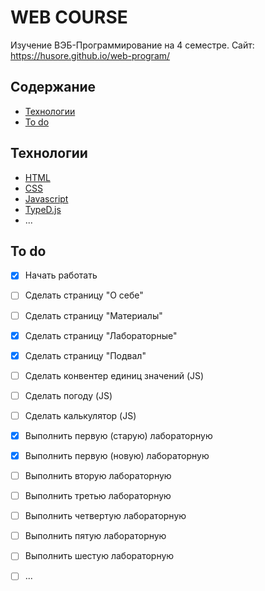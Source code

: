 # WEB COURSE

Изучение ВЭБ-Программирование на 4 семестре.
Сайт: https://husore.github.io/web-program/

## Содержание
- [Технологии](#технологии)
- [To do](#to-do)

## Технологии
- [HTML](http://htmlbook.ru/html)
- [CSS](http://htmlbook.ru/css/)
- [Javascript](https://learn.javascript.ru/)
- [TypeD.js](https://github.com/mattboldt/typed.js/)
- ...

## To do
- [x] Начать работать
- [ ] Cделать страницу "О себе"
- [ ] Сделать страницу "Материалы"
- [x] Сделать страницу "Лабораторные"
- [x] Сделать страницу "Подвал" 
- [ ] Сделать конвентер единиц значений (JS)
- [ ] Сделать погоду (JS)
- [ ] Сделать калькулятор (JS)
- [x] Выполнить первую (старую) лабораторную
- [x] Выполнить первую (новую) лабораторную
- [ ] Выполнить вторую лабораторную
- [ ] Выполнить третью лабораторную
- [ ] Выполнить четвертую лабораторную
- [ ] Выполнить пятую лабораторную
- [ ] Выполнить шестую лабораторную
- [ ] ...

